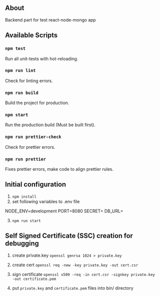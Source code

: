 ## About

Backend part for test react-node-mongo app


## Available Scripts

### `npm test`

Run all unit-tests with hot-reloading.

### `npm run lint`

Check for linting errors.

### `npm run build`

Build the project for production.

### `npm start`

Run the production build (Must be built first).

### `npm run prettier-check`

Check for prettier errors.

### `npm run prettier`

Fixes prettier errors, make code to align prettier rules.

## Initial configuration

1. `npm install`
2. set following variables to .env file

NODE_ENV=development
PORT=8080
SECRET=<your secret>
DB_URL=<your DB URL>

3. `npm run start`

## Self Signed Certificate (SSC) creation for debugging

1. create private.key
`openssl genrsa 1024 > private.key`

2. create cert
`openssl req -new -key private.key -out cert.csr`

3. sign certificate
`openssl x509 -req -in cert.csr -signkey private.key -out certificate.pem`

4. put `private.key` and `certificate.pem` files into bin/ directory

